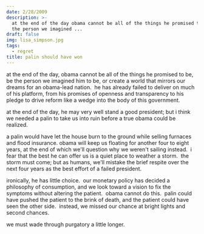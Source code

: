 ```yaml
---
date: 2/28/2009
description: >-
  at the end of the day obama cannot be all of the things he promised to be be
  the person we imagined ...
draft: false
img: lisa_simpson.jpg
tags:
  - regret
title: palin should have won
---
```


at the end of the day, obama cannot be all of the things he promised to be, be the person we imagined him to be, or create a world that mirrors our dreams for an obama-lead nation.  he has already failed to deliver on much of his platform, from his promises of openness and transparency to his pledge to drive reform like a wedge into the body of this government.

at the end of the day, he may very well stand a good president; but i think we needed a palin to take us into ruin before a true obama could be realized.

a palin would have let the house burn to the ground while selling furnaces and flood insurance. obama will keep us floating for another four to eight years, at the end of which we'll question why we weren't sailing instead.  i fear that the best he can offer us is a quiet place to weather a storm.  the storm must come; but as humans, we'll mistake the brief respite over the next four years as the best effort of a failed president.

ironically, he has little choice.  our monetary policy has decided a philosophy of consumption, and we look toward a vision to fix the symptoms without altering the patient.  obama cannot do this.  palin could have pushed the patient to the brink of death, and the patient could have seen the other side.  instead, we missed our chance at bright lights and second chances.

we must wade through purgatory a little longer.
